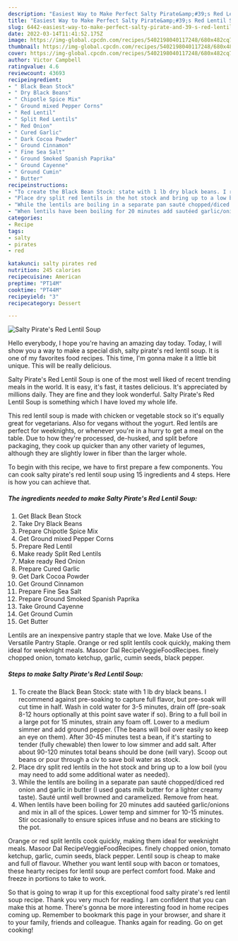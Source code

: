 ```yaml
---
description: "Easiest Way to Make Perfect Salty Pirate&amp;#39;s Red Lentil Soup"
title: "Easiest Way to Make Perfect Salty Pirate&amp;#39;s Red Lentil Soup"
slug: 6442-easiest-way-to-make-perfect-salty-pirate-and-39-s-red-lentil-soup
date: 2022-03-14T11:41:52.175Z
image: https://img-global.cpcdn.com/recipes/5402198040117248/680x482cq70/salty-pirates-red-lentil-soup-recipe-main-photo.jpg
thumbnail: https://img-global.cpcdn.com/recipes/5402198040117248/680x482cq70/salty-pirates-red-lentil-soup-recipe-main-photo.jpg
cover: https://img-global.cpcdn.com/recipes/5402198040117248/680x482cq70/salty-pirates-red-lentil-soup-recipe-main-photo.jpg
author: Victor Campbell
ratingvalue: 4.6
reviewcount: 43693
recipeingredient:
- " Black Bean Stock"
- " Dry Black Beans"
- " Chipotle Spice Mix"
- " Ground mixed Pepper Corns"
- " Red Lentil"
- " Split Red Lentils"
- " Red Onion"
- " Cured Garlic"
- " Dark Cocoa Powder"
- " Ground Cinnamon"
- " Fine Sea Salt"
- " Ground Smoked Spanish Paprika"
- " Ground Cayenne"
- " Ground Cumin"
- " Butter"
recipeinstructions:
- "To create the Black Bean Stock: state with 1 lb dry black beans. I recommend against pre-soaking to capture full flavor, but pre-soak will cut time in half. Wash in cold water for 3-5 minutes, drain off (pre-soak 8-12 hours optionally at this point save water if so). Bring to a full boil in a large pot for 15 minutes, strain any foam off. Lower to a medium simmer and add ground pepper. (The beans will boil over easily so keep an eye on them). After 30-45 minutes test a bean, if it&#39;s starting to tender (fully chewable) then lower to low simmer and add salt. After about 90-120 minutes total beans should be done (will vary). Scoop out beans or pour through a civ to save boil water as stock."
- "Place dry split red lentils in the hot stock and bring up to a low boil (you may need to add some additional water as needed)."
- "While the lentils are boiling in a separate pan sauté chopped/diced red onion and garlic in butter (I used goats milk butter for a lighter creamy taste). Sauté until well browned and caramelized. Remove from heat."
- "When lentils have been boiling for 20 minutes add sautéed garlic/onions and mix in all of the spices. Lower temp and simmer for 10-15 minutes. Stir occasionally to ensure spices infuse and no beans are sticking to the pot."
categories:
- Recipe
tags:
- salty
- pirates
- red

katakunci: salty pirates red 
nutrition: 245 calories
recipecuisine: American
preptime: "PT14M"
cooktime: "PT44M"
recipeyield: "3"
recipecategory: Dessert

---
```



![Salty Pirate&#39;s Red Lentil Soup](https://img-global.cpcdn.com/recipes/5402198040117248/680x482cq70/salty-pirates-red-lentil-soup-recipe-main-photo.jpg)

Hello everybody, I hope you're having an amazing day today. Today, I will show you a way to make a special dish, salty pirate&#39;s red lentil soup. It is one of my favorites food recipes. This time, I'm gonna make it a little bit unique. This will be really delicious.

Salty Pirate&#39;s Red Lentil Soup is one of the most well liked of recent trending meals in the world. It is easy, it's fast, it tastes delicious. It's appreciated by millions daily. They are fine and they look wonderful. Salty Pirate&#39;s Red Lentil Soup is something which I have loved my whole life.

This red lentil soup is made with chicken or vegetable stock so it&#39;s equally great for vegetarians. Also for vegans without the yogurt. Red lentils are perfect for weeknights, or whenever you&#39;re in a hurry to get a meal on the table. Due to how they&#39;re processed, de-husked, and split before packaging, they cook up quicker than any other variety of legumes, although they are slightly lower in fiber than the larger whole.


To begin with this recipe, we have to first prepare a few components. You can cook salty pirate&#39;s red lentil soup using 15 ingredients and 4 steps. Here is how you can achieve that.

<!--inarticleads1-->

##### The ingredients needed to make Salty Pirate&#39;s Red Lentil Soup:

1. Get  Black Bean Stock
1. Take  Dry Black Beans
1. Prepare  Chipotle Spice Mix
1. Get  Ground mixed Pepper Corns
1. Prepare  Red Lentil
1. Make ready  Split Red Lentils
1. Make ready  Red Onion
1. Prepare  Cured Garlic
1. Get  Dark Cocoa Powder
1. Get  Ground Cinnamon
1. Prepare  Fine Sea Salt
1. Prepare  Ground Smoked Spanish Paprika
1. Take  Ground Cayenne
1. Get  Ground Cumin
1. Get  Butter


Lentils are an inexpensive pantry staple that we love. Make Use of the Versatile Pantry Staple. Orange or red split lentils cook quickly, making them ideal for weeknight meals. Masoor Dal RecipeVeggieFoodRecipes. finely chopped onion, tomato ketchup, garlic, cumin seeds, black pepper. 

<!--inarticleads2-->

##### Steps to make Salty Pirate&#39;s Red Lentil Soup:

1. To create the Black Bean Stock: state with 1 lb dry black beans. I recommend against pre-soaking to capture full flavor, but pre-soak will cut time in half. Wash in cold water for 3-5 minutes, drain off (pre-soak 8-12 hours optionally at this point save water if so). Bring to a full boil in a large pot for 15 minutes, strain any foam off. Lower to a medium simmer and add ground pepper. (The beans will boil over easily so keep an eye on them). After 30-45 minutes test a bean, if it&#39;s starting to tender (fully chewable) then lower to low simmer and add salt. After about 90-120 minutes total beans should be done (will vary). Scoop out beans or pour through a civ to save boil water as stock.
1. Place dry split red lentils in the hot stock and bring up to a low boil (you may need to add some additional water as needed).
1. While the lentils are boiling in a separate pan sauté chopped/diced red onion and garlic in butter (I used goats milk butter for a lighter creamy taste). Sauté until well browned and caramelized. Remove from heat.
1. When lentils have been boiling for 20 minutes add sautéed garlic/onions and mix in all of the spices. Lower temp and simmer for 10-15 minutes. Stir occasionally to ensure spices infuse and no beans are sticking to the pot.


Orange or red split lentils cook quickly, making them ideal for weeknight meals. Masoor Dal RecipeVeggieFoodRecipes. finely chopped onion, tomato ketchup, garlic, cumin seeds, black pepper. Lentil soup is cheap to make and full of flavour. Whether you want lentil soup with bacon or tomatoes, these hearty recipes for lentil soup are perfect comfort food. Make and freeze in portions to take to work. 

So that is going to wrap it up for this exceptional food salty pirate&#39;s red lentil soup recipe. Thank you very much for reading. I am confident that you can make this at home. There's gonna be more interesting food in home recipes coming up. Remember to bookmark this page in your browser, and share it to your family, friends and colleague. Thanks again for reading. Go on get cooking!

